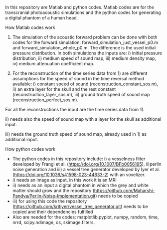 In this repository are Matlab and python codes. Matlab codes are for the transcranial photoacoustic simulations and the python codes for generating a digital phantom of a human head. 

How Matlab codes work

1) The simulation of the acoustic forward problem can be done with both codes for the forward simulation: forward_simulation_just_vessel_p0.m and forward_simulation_whole_p0.m. 
The difference is the used initial pressure distribution. In both simulations the inputs are: i) initial pressure distribution, ii) medium speed of sound map, iii) medium density map, iv) medium attenuation coefficient map.


2) For the reconstruction of the time series data from 1) are different assumptions for the speed of sound in the time reversal method available: i) constant speed of sound (reconstruction_constant_sos.m), ii) an extra layer for the skull and the rest constant (reconstruction_layer_sos.m), iii) ground truth speed of sound map (reconstruction_perfect_sos.m). 

For all the reconstructions the input are the time series data from 1).
 
ii) needs also the speed of sound map with a layer for the skull as additional input. 

iii) needs the ground truth speed of sound map, already used in 1) as additional input. 

How python codes work

- The python codes in this repository include: i) a vesselness filter developed by Frangi et al. (https://doi.org/10.1007/BFb0056195), ii)perlin noise generation and iii) a vessel tree generator developed by Iyer et al. (https://doi.org/10.1038/s41598-023-44633-2) with an voxelizer.
- i) needs an image as input, in this work it is an MRI
- ii) needs as an input a digital phantom in which the grey and white matter should grow and the repository (https://github.com/Maharshi-Pandya/Perlin-Noise-Implementation.git) needs to be copied
- iii) for using this code the repository (https://github.com/kritiyer/vessel_tree_generator.git) needs to be copied and their dependencies fulfilled
- Also are needed for the codes: matplotlib.pyplot, numpy, random, time, nrrd, scipy.ndimage, os, skimage.filters.

